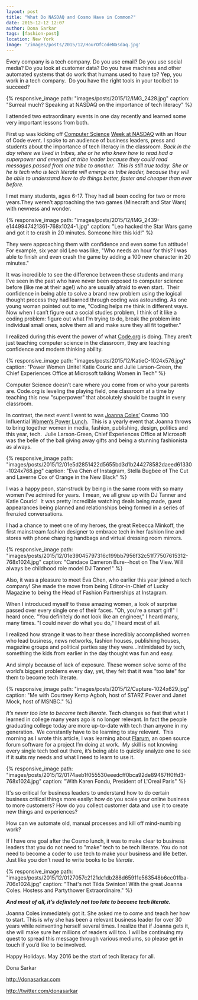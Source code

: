 ```yaml
---
layout: post
title: "What Do NASDAQ and Cosmo Have in Common?"
date: 2015-12-12 12:07
author: Dona Sarkar
tags: [fashion-post]
location: New York
image: '/images/posts/2015/12/HourOfCodeNasdaq.jpg'
---
```


Every company is a tech company. Do you use email? Do you use social media? Do you look at customer data? Do you have machines and other automated systems that do work that humans used to have to? Yep, you work in a tech company.  Do you have the right tools in your toolbelt to succeed?

{% responsive_image path: "images/posts/2015/12/IMG_2428.jpg" caption: "Surreal much? Speaking at NASDAQ on the importance of tech literacy" %}

I attended two extraordinary events in one day recently and learned some very important lessons from both.

First up was kicking off [Computer Science](https://blogs.microsoft.com/firehose/2015/12/08/enthusiasm-and-brain-power-engaged-microsoft-kicks-off-its-hour-of-code-activities/) [Week at NASDAQ](https://blogs.microsoft.com/firehose/2015/12/08/enthusiasm-and-brain-power-engaged-microsoft-kicks-off-its-hour-of-code-activities/) with an Hour of Code event. I spoke to an audience of business leaders, press and students about the importance of tech literacy in the classroom. *Back in the day where we lived in tribes, she or he who knew how to read had a superpower and emerged at tribe leader because they could read messages passed from one tribe to another.  This is still true today. She or he is tech who is tech literate will emerge as tribe leader, because they will be able to understand how to do things better, faster and cheaper than ever before.*

I met many students, ages 6-17. They had all been coding for two or more years.They weren’t approaching the two games (Minecraft and Star Wars) with newness and wonder.

{% responsive_image path: "images/posts/2015/12/IMG_2439-e1449947421361-768x1024-1.jpg" caption: "Leo hacked the Star Wars game and got it to crash in 20 minutes. Someone hire this kid!" %}

They were approaching them with confidence and even some fun attitude! For example, six year old Leo was like, "Who needs an hour for this? I was able to finish and even crash the game by adding a 100 new character in 20 minutes."

It was incredible to see the difference between these students and many I’ve seen in the past who have never been exposed to computer science before (like me at their age!) who are usually afraid to even start.  Their confidence in being able to solve a brand new problem using the logical thought process they had learned through coding was astounding. As one young woman pointed out to me, "Coding helps me think in different ways. Now when I can’t figure out a social studies problem, I think of it like a coding problem: figure out what I’m trying to do, break the problem into individual small ones, solve them all and make sure they all fit together."

I realized during this event the power of what [Code.org](https://code.org/) is doing. They aren’t just teaching computer science in the classroom, they are teaching confidence and modern thinking ability.

{% responsive_image path: "images/posts/2015/12/KatieC-1024x576.jpg" caption: "Power Women Unite! Katie Couric and Julie Larson-Green, the Chief Experiences Office at Microsoft talking Women in Tech" %}

Computer Science doesn’t care where you come from or who your parents are. Code.org is leveling the playing field, one classroom at a time by teaching this new "superpower" that absolutely should be taught in every classroom.

In contrast, the next event I went to was [Joanna Coles’](https://en.wikipedia.org/wiki/Joanna_Coles) Cosmo 100 Influential [Women’s Power Lunch](http://www.wsj.com/articles/the-fun-fearless-power-lunch-1449612072).  This is a yearly event that Joanna throws to bring together women in media, fashion, publishing, design, politics and this year, tech.  Julie Larson-Green, Chief Experiences Office at Microsoft was the belle of the ball giving away gifts and being a stunning fashionista as always.

{% responsive_image path: "images/posts/2015/12/01e5d2851422d5655bd3d1b244278582daeed61330-1024x768.jpg" caption: "Eva Chen of Instagram, Stella Bugbee of The Cut and Laverne Cox of Orange in the New Black" %}

I was a happy peon, star-struck by being in the same room with so many women I’ve admired for years.  I mean, we all grew up with DJ Tanner and Katie Couric!  It was pretty incredible watching deals being made, guest appearances being planned and relationships being formed in a series of frenzied conversations.

I had a chance to meet one of my heroes, the great Rebecca Minkoff, the first mainstream fashion designer to embrace tech in her fashion line and stores with phone charging handbags and virtual dressing room mirrors.

{% responsive_image path: "images/posts/2015/12/01e39045797316c199bb7956f32c51f77507615312-768x1024.jpg" caption: "Candace Cameron Bure--host on The View. Will always be childhood role model DJ Tanner!" %}

Also, it was a pleasure to meet Eva Chen, who earlier this year joined a tech company! She made the move from being Editor-in-Chief of Lucky Magazine to being the Head of Fashion Partnerships at Instagram.

When I introduced myself to these amazing women, a look of surprise passed over every single one of their faces. "Oh, you’re a smart girl!" I heard once. "You definitely do not look like an engineer," I heard many, many times. "I could never do what you do," I heard most of all.

I realized how strange it was to hear these incredibly accomplished women who lead business, news networks, fashion houses, publishing houses, magazine groups and political parties say they were...intimidated by tech, something the kids from earlier in the day thought was fun and easy.

And simply because of lack of exposure. These women solve some of the world’s biggest problems every day, yet, they felt that it was "too late" for them to become tech literate.

{% responsive_image path: "images/posts/2015/12/Capture-1024x629.jpg" caption: "Me with Courtney Kemp Agboh, host of STARZ Power and Janet Mock, host of MSNBC." %}

*It’s never too late to become tech literate.* Tech changes so fast that what I learned in college many years ago is no longer relevant. In fact the people graduating college today are more up-to-date with tech than anyone in my generation.  We constantly have to be learning to stay relevant.  This morning as I wrote this article, I was learning about [Flarum](http://flarum.org/docs/), an open source forum software for a project I’m doing at work.  My skill is not knowing every single tech tool out there, it’s being able to quickly analyze one to see if it suits my needs and what I need to learn to use it.

{% responsive_image path: "images/posts/2015/12/0174aeb1f055530eeedcff0bca92de89467ff0ffd3-768x1024.jpg" caption: "With Karen Fondu, President of L'Oreal Paris" %}

It's so critical for business leaders to understand how to do certain business critical things more easily: how do you scale your online business to more customers? How do you collect customer data and use it to create new things and experiences?

How can we automate old, manual processes and kill off mind-numbing work?

If I have one goal after the Cosmo lunch, it was to make clear to business leaders that you do not need to "make" tech to be tech literate. You do not need to become a coder to use tech to make your business and life better. Just like you don’t need to write books to be *literate*.

{% responsive_image path: "images/posts/2015/12/0127057c2121dc1db288d65911e563548b6cc01fba-706x1024.jpg" caption: "That's not Tilda Swinton! With the great Joanna Coles. Hostess and Partythower Extraordinaire." %}

***And most of all, it’s definitely not too late to become tech literate.***

Joanna Coles immediately got it. She asked me to come and teach her how to start. This is why she has been a relevant business leader for over 30 years while reinventing herself several times. I realize that if Joanna gets it, she will make sure her millions of readers will too. I will be continuing my quest to spread this message through various mediums, so please get in touch if you’d like to be involved.

Happy Holidays. May 2016 be the start of tech literacy for all.

Dona Sarkar

<http://donasarkar.com>

<http://twitter.com/donasarkar>
